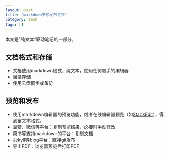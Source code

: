 ```yaml
---
layout: post
title: "markdown书写发布方式"
category: tech
tags: []
---
```


本文是“纯文本”驱动笔记的一部分。

## 文档格式和存储

- 文档使用markdown格式，纯文本，使用任何顺手的编辑器
- 目录存储
- 使用云盘同步或备份

## 预览和发布

- 使用markdown编辑器的预览功能，或者在线编辑器预览（如[StackEdit](https://stackedit.io/)），得到富文本格式。
- 豆瓣、微信等平台：复制预览结果，必要时手动修改
- 简书等支持markdown的平台：复制文档
- Jekyll等blog平台：直接git发布
- 导出PDF：浏览器预览后打印PDF